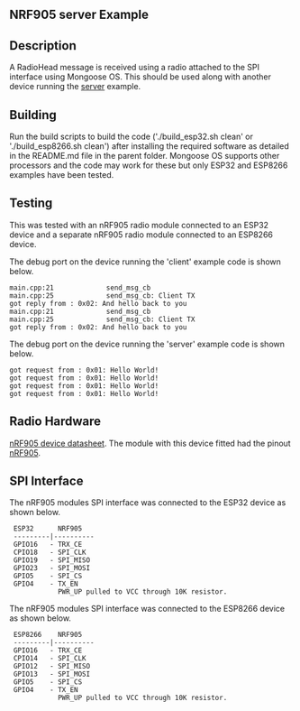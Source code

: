 ## NRF905 server Example

## Description
A RadioHead message is received using a radio attached to the SPI interface using Mongoose OS. This should be used along with another device running the [server](../client/README.md) example.

## Building
Run the build scripts to build the code ('./build_esp32.sh clean' or './build_esp8266.sh clean') after installing the required software as detailed in the README.md file in the parent folder. Mongoose OS supports other processors and the code may work for these but only ESP32 and ESP8266 examples have been tested.

## Testing
This was tested with an nRF905 radio module connected to an ESP32 device and a separate nRF905 radio module connected to an ESP8266 device.

The debug port on the device running the 'client' example code is shown below.

```
main.cpp:21             send_msg_cb
main.cpp:25             send_msg_cb: Client TX
got reply from : 0x02: And hello back to you
main.cpp:21             send_msg_cb
main.cpp:25             send_msg_cb: Client TX
got reply from : 0x02: And hello back to you
```

The debug port on the device running the 'server' example code is shown below.

```
got request from : 0x01: Hello World!
got request from : 0x01: Hello World!
got request from : 0x01: Hello World!
got request from : 0x01: Hello World!
```

## Radio Hardware
[nRF905 device datasheet](../hardware/nRF905_PS_v1.5.pdf). The module with this device fitted had the pinout [nRF905](../hardware/module_pinout.jpeg).

## SPI Interface
 The nRF905 modules SPI interface was connected to the ESP32 device as shown below.

```
 ESP32      NRF905
 ---------|----------
 GPIO16   - TRX_CE
 CPIO18   - SPI_CLK
 GPIO19   - SPI_MISO
 GPIO23   - SPI_MOSI
 GPIO5    - SPI_CS
 GPIO4    - TX_EN
            PWR_UP pulled to VCC through 10K resistor.
```

 The nRF905 modules SPI interface was connected to the ESP8266 device as shown below.

```
 ESP8266    NRF905
 ---------|----------
 GPIO16   - TRX_CE
 CPIO14   - SPI_CLK
 GPIO12   - SPI_MISO
 GPIO13   - SPI_MOSI
 GPIO5    - SPI_CS
 GPIO4    - TX_EN
            PWR_UP pulled to VCC through 10K resistor.
```